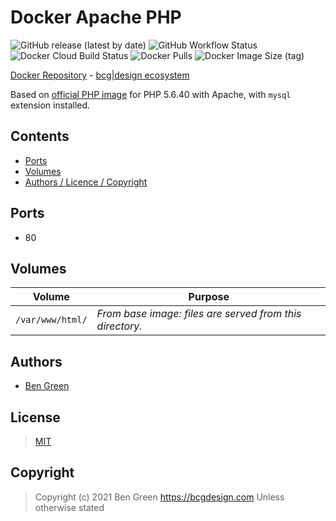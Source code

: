 # Docker Apache PHP

![GitHub release (latest by date)](https://img.shields.io/github/v/release/bencgreen/docker-apache-php) ![GitHub Workflow Status](https://img.shields.io/github/workflow/status/bencgreen/docker-apache-php/5.6-dev?label=github+5.6) ![Docker Cloud Build Status](https://img.shields.io/docker/cloud/build/bcgdesign/apache-php?label=docker) ![Docker Pulls](https://img.shields.io/docker/pulls/bcgdesign/apache-php?label=pulls) ![Docker Image Size (tag)](https://img.shields.io/docker/image-size/bcgdesign/apache-php/latest?label=size)

[Docker Repository](https://hub.docker.com/r/bcgdesign/apache-php) - [bcg|design ecosystem](https://github.com/bencgreen/docker)

Based on [official PHP image](https://hub.docker.com/_/php/) for PHP 5.6.40 with Apache, with `mysql` extension installed.

## Contents

* [Ports](#ports)
* [Volumes](#volumes)
* [Authors / Licence / Copyright](#authors)

## Ports

* 80

## Volumes

| Volume             | Purpose                                                  |
| ------------------ | -------------------------------------------------------- |
| `/var/www/html/`   | *From base image: files are served from this directory.* |

## Authors

* [Ben Green](https://github.com/bencgreen)

## License

> [MIT](https://bcg.mit-license.org/2020)

## Copyright

> Copyright (c) 2021 Ben Green <https://bcgdesign.com>
> Unless otherwise stated
